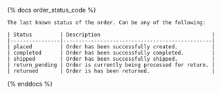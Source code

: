 {% docs order_status_code %}

    The last known status of the order. Can be any of the following:

    | Status         | Description                                    |
    |----------------|------------------------------------------------|
    | placed         | Order has been successfully created.           |
    | completed      | Order has been successfully completed.         |
    | shipped        | Order has been successfully shipped.           |
    | return_pending | Order is currently being processed for return. |
    | returned       | Order is has been returned.                    |

{% enddocs %}